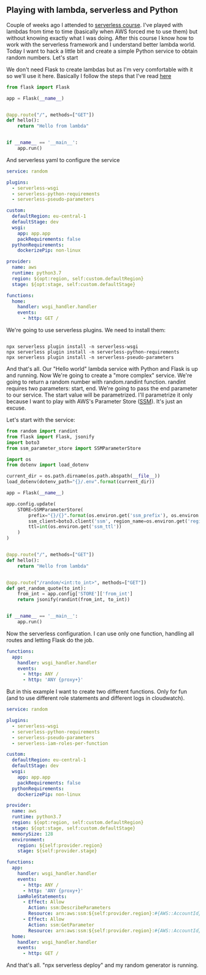 ## Playing with lambda, serverless and Python

Couple of weeks ago I attended to [serverless course](https://theserverlesscourse.com/). I've played with lambdas from time to time (basically when AWS forced me to use them) but without knowing exactly what I was doing. After this course I know how to work with the serverless framework and I understand better lambda world. Today I want to hack a little bit and create a simple Python service to obtain random numbers. Let's start

We don't need Flask to create lambdas but as I'm very comfortable with it so we'll use it here.
Basically I follow the steps that I've read [here](https://medium.com/@Twistacz/flask-serverless-api-in-aws-lambda-the-easy-way-a445a8805028)

```python
from flask import Flask

app = Flask(__name__)


@app.route("/", methods=["GET"])
def hello():
    return "Hello from lambda"


if __name__ == '__main__':
    app.run()
```

And serverless yaml to configure the service

```yaml
service: random

plugins:
  - serverless-wsgi
  - serverless-python-requirements
  - serverless-pseudo-parameters

custom:
  defaultRegion: eu-central-1
  defaultStage: dev
  wsgi:
    app: app.app
    packRequirements: false
  pythonRequirements:
    dockerizePip: non-linux

provider:
  name: aws
  runtime: python3.7
  region: ${opt:region, self:custom.defaultRegion}
  stage: ${opt:stage, self:custom.defaultStage}

functions:
  home:
    handler: wsgi_handler.handler
    events:
      - http: GET /
```

We're going to use serverless plugins. We need to install them:
```

npx serverless plugin install -n serverless-wsgi
npx serverless plugin install -n serverless-python-requirements
npx serverless plugin install -n serverless-pseudo-parameters
```

And that's all. Our "Hello world" lambda service with Python and Flask is up and running.
Now We're going to create a "more complex" service. We're going to return a random number with random.randint function. 
randint requires two parameters: start, end. We're going to pass the end parameter to our service. The start value will be parametrized. I'll parametrize it only because I want to play with AWS's Parameter Store ([SSM](https://medium.com/@nqbao/how-to-use-aws-ssm-parameter-store-easily-in-python-94fda04fea84)). It's just an excuse.

Let's start with the service:
```python
from random import randint
from flask import Flask, jsonify
import boto3
from ssm_parameter_store import SSMParameterStore

import os
from dotenv import load_dotenv

current_dir = os.path.dirname(os.path.abspath(__file__))
load_dotenv(dotenv_path="{}/.env".format(current_dir))

app = Flask(__name__)

app.config.update(
    STORE=SSMParameterStore(
        prefix="{}/{}".format(os.environ.get('ssm_prefix'), os.environ.get('stage')),
        ssm_client=boto3.client('ssm', region_name=os.environ.get('region')),
        ttl=int(os.environ.get('ssm_ttl'))
    )
)


@app.route("/", methods=["GET"])
def hello():
    return "Hello from lambda"


@app.route("/random/<int:to_int>", methods=["GET"])
def get_random_quote(to_int):
    from_int = app.config['STORE']['from_int']
    return jsonify(randint(from_int, to_int))


if __name__ == '__main__':
    app.run()
```

Now the serverless configuration. I can use only one function, handling all routes and letting Flask do the job.
```yaml
functions:
  app:
    handler: wsgi_handler.handler
    events:
      - http: ANY /
      - http: 'ANY {proxy+}'
```

But in this example I want to create two different functions. Only for fun (and to use different role statements and different logs in cloudwatch).

```yaml
service: random

plugins:
  - serverless-wsgi
  - serverless-python-requirements
  - serverless-pseudo-parameters
  - serverless-iam-roles-per-function

custom:
  defaultRegion: eu-central-1
  defaultStage: dev
  wsgi:
    app: app.app
    packRequirements: false
  pythonRequirements:
    dockerizePip: non-linux

provider:
  name: aws
  runtime: python3.7
  region: ${opt:region, self:custom.defaultRegion}
  stage: ${opt:stage, self:custom.defaultStage}
  memorySize: 128
  environment:
    region: ${self:provider.region}
    stage: ${self:provider.stage}

functions:
  app:
    handler: wsgi_handler.handler
    events:
      - http: ANY /
      - http: 'ANY {proxy+}'
    iamRoleStatements:
      - Effect: Allow
        Action: ssm:DescribeParameters
        Resource: arn:aws:ssm:${self:provider.region}:#{AWS::AccountId}:*
      - Effect: Allow
        Action: ssm:GetParameter
        Resource: arn:aws:ssm:${self:provider.region}:#{AWS::AccountId}:parameter/random/*
  home:
    handler: wsgi_handler.handler
    events:
      - http: GET /
```
 
And that's all. "npx serverless deploy" and my random generator is running.  




